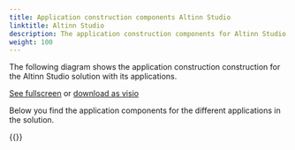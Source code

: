 ```yaml
---
title: Application construction components Altinn Studio
linktitle: Altinn Studio
description: The application construction components for Altinn Studio includes all components uses to create the Altinn Studio Applications.
weight: 100
---
```


The following diagram shows the application construction construction for the Altinn Studio solution with its applications.

[See fullscreen](/technology/architecture/components/application/construction/altinn-studio/altinnstudio_application_construction_architecture.svg)
or [download as visio](/technology/architecture/components/application/construction/altinn-studio/altinnstudio_application_construction_architecture.vsdx)

<object data="altinnstudio_application_construction_architecture.svg" type="image/svg+xml" style="width: 100%;"></object>

Below you find the application components for the different applications in the solution.

{{<children />}}
